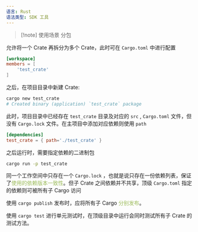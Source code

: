 ```yaml
---
语言: Rust
语法类型: SDK 工具
---
```

> [!note] 使用场景
> 分包

允许将一个 Crate 再拆分为多个 Crate，此时可在 `Cargo.toml`  中进行配置

```toml
[workspace]
members = [
    'test_crate'
]
```

之后，在项目目录中新建 Crate:

```bash
cargo new test_crate
# Created binary (application) `test_crate` package
```

此时，项目目录中已经存在 `test_crate`  目录及对应的 `src` , `Cargo.toml`  文件，但没有 `Cargo.lock`  文件。在主项目中添加对应依赖则使用 `path` 

```toml
[dependencies]
test_crate = { path='./test_crate' }
```

之后运行时，需要指定依赖的二进制包

```bash
cargo run -p test_crate
```

同一个工作空间中只存在一个 `Cargo.lock` ，也就是说只存在一份依赖列表，保证了<font color="#9bbb59">使用的依赖版本一致性</font>。但子 Crate 之间依赖并不共享，顶级 `Cargo.toml`  指定的依赖则可被所有子 Cargo 访问

使用 `cargo publish`  发布时，应将所有子 Cargo <font color="#9bbb59">分别发布</font>。

使用 `cargo test`  进行单元测试时，在顶级目录中运行会同时测试所有子 Crate 的测试方法。


‍
